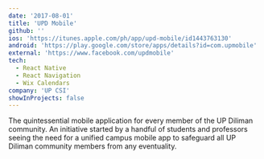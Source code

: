```yaml
---
date: '2017-08-01'
title: 'UPD Mobile'
github: ''
ios: 'https://itunes.apple.com/ph/app/upd-mobile/id1443763130'
android: 'https://play.google.com/store/apps/details?id=com.upmobile'
external: 'https://www.facebook.com/updmobile'
tech:
  - React Native
  - React Navigation
  - Wix Calendars
company: 'UP CSI'
showInProjects: false
---
```


The quintessential mobile application for every member of the UP Diliman community. An initiative started by a handful of students and professors seeing the need for a unified campus mobile app to safeguard all UP Diliman community members from any eventuality.
